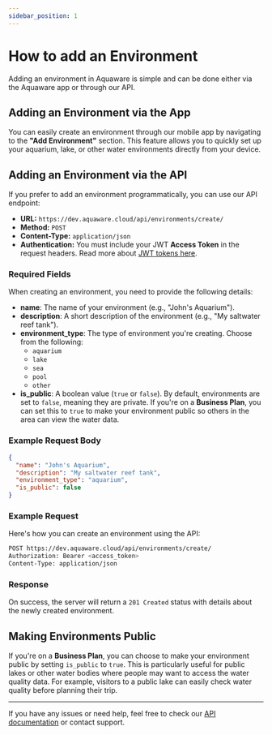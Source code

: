 ```yaml
---
sidebar_position: 1
---
```


# How to add an Environment

Adding an environment in Aquaware is simple and can be done either via the Aquaware app or through our API.

## Adding an Environment via the App

You can easily create an environment through our mobile app by navigating to the **"Add Environment"** section. This feature allows you to quickly set up your aquarium, lake, or other water environments directly from your device.

## Adding an Environment via the API

If you prefer to add an environment programmatically, you can use our API endpoint:

- **URL:** `https://dev.aquaware.cloud/api/environments/create/`
- **Method:** `POST`
- **Content-Type:** `application/json`
- **Authentication:** You must include your JWT **Access Token** in the request headers. Read more about [JWT tokens here](../user-management/jwt-tokens).

### Required Fields

When creating an environment, you need to provide the following details:

- **name**: The name of your environment (e.g., "John's Aquarium").
- **description**: A short description of the environment (e.g., "My saltwater reef tank").
- **environment_type**: The type of environment you're creating. Choose from the following:
  - `aquarium`
  - `lake`
  - `sea`
  - `pool`
  - `other`
- **is_public**: A boolean value (`true` or `false`). By default, environments are set to `false`, meaning they are private. If you're on a **Business Plan**, you can set this to `true` to make your environment public so others in the area can view the water data.

### Example Request Body

```json
{
  "name": "John's Aquarium",
  "description": "My saltwater reef tank",
  "environment_type": "aquarium",
  "is_public": false
}
```

### Example Request

Here's how you can create an environment using the API:

```bash
POST https://dev.aquaware.cloud/api/environments/create/
Authorization: Bearer <access_token>
Content-Type: application/json
```

### Response

On success, the server will return a `201 Created` status with details about the newly created environment.

## Making Environments Public

If you're on a **Business Plan**, you can choose to make your environment public by setting `is_public` to `true`. This is particularly useful for public lakes or other water bodies where people may want to access the water quality data. For example, visitors to a public lake can easily check water quality before planning their trip.

---

If you have any issues or need help, feel free to check our [API documentation](#) or contact support.
